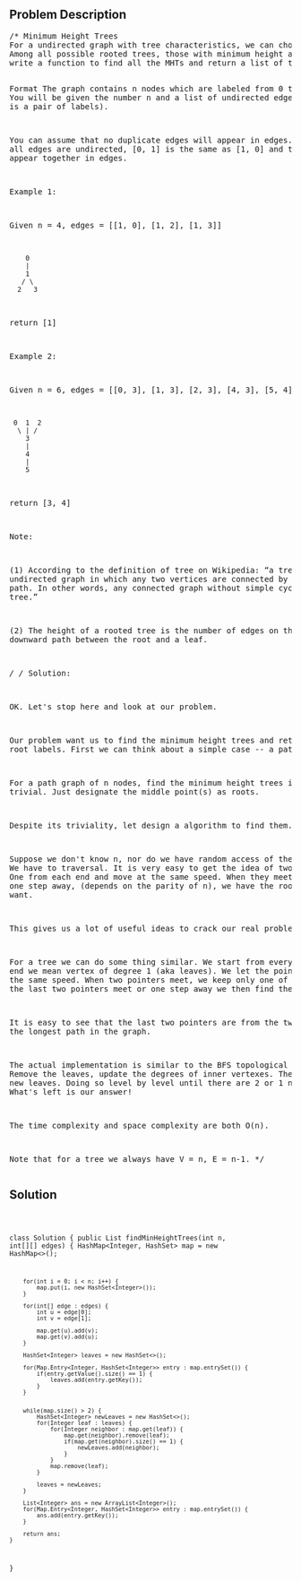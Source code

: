 <!--
<style>
  body { font-family: Arial, sans-serif; }
  .container { max-width: 100%; margin: auto; padding: 10px; }
  .comment-block { background-color: #f9f9f9; padding: 10px; border-left: 5px solid #ccc; max-width: 400px; margin: 20px auto; overflow-wrap: break-word; white-space: pre-wrap; }
  .code-block { background-color: #f4f4f4; padding: 10px; border: 1px solid #ddd; }
</style>
-->

<div class='container'>
<h2>Problem Description</h2>
<div class='comment-block'>
<pre>
/* Minimum Height Trees
For a undirected graph with tree characteristics, we can choose any node as the root. The result graph is then a rooted tree. 
Among all possible rooted trees, those with minimum height are called minimum height trees (MHTs). Given such a graph,
write a function to find all the MHTs and return a list of their root labels.

Format
The graph contains n nodes which are labeled from 0 to n - 1. 
You will be given the number n and a list of undirected edges (each edge is a pair of labels).

You can assume that no duplicate edges will appear in edges. 
Since all edges are undirected, [0, 1] is the same as [1, 0] and thus will not appear together in edges.

Example 1:

Given n = 4, edges = [[1, 0], [1, 2], [1, 3]]

        0
        |
        1
       / \
      2   3
return [1]

Example 2:

Given n = 6, edges = [[0, 3], [1, 3], [2, 3], [4, 3], [5, 4]]

     0  1  2
      \ | /
        3
        |
        4
        |
        5
return [3, 4]

Note:

(1) According to the definition of tree on Wikipedia:
“a tree is an undirected graph in which any two vertices are connected by exactly one path. In other words, 
any connected graph without simple cycles is a tree.”

(2) The height of a rooted tree is the number of edges on the longest downward path between the root and a leaf.

*/
/* Solution: 

OK. Let's stop here and look at our problem.

Our problem want us to find the minimum height trees and return their root labels. 
First we can think about a simple case -- a path graph.

For a path graph of n nodes, find the minimum height trees is trivial. Just designate the middle point(s) as roots.

Despite its triviality, let design a algorithm to find them.

Suppose we don't know n, nor do we have random access of the nodes. We have to traversal. 
It is very easy to get the idea of two pointers. One from each end and move at the same speed. 
When they meet or they are one step away, 
(depends on the parity of n), we have the roots we want.

This gives us a lot of useful ideas to crack our real problem.

For a tree we can do some thing similar. We start from every end, by end we mean vertex of degree 1 (aka leaves). 
We let the pointers move the same speed. When two pointers meet, 
we keep only one of them, until the last two pointers meet or one step away we then find the roots.

It is easy to see that the last two pointers are from the two ends of the longest path in the graph.

The actual implementation is similar to the BFS topological sort. 
Remove the leaves, update the degrees of inner vertexes. Then remove the new leaves. 
Doing so level by level until there are 2 or 1 nodes left. What's left is our answer!

The time complexity and space complexity are both O(n).

Note that for a tree we always have V = n, E = n-1.
*/
</pre>
</div>

<h2>Solution</h2>
<div class='code-block'>
<pre><code class='language-java'>



class Solution {
    public List<Integer> findMinHeightTrees(int n, int[][] edges) {
        HashMap<Integer, HashSet<Integer>> map = new HashMap<>();
        
        for(int i = 0; i < n; i++) {
            map.put(i, new HashSet<Integer>());
        }
        
        for(int[] edge : edges) {
            int u = edge[0];
            int v = edge[1];
            
            map.get(u).add(v);
            map.get(v).add(u);
        }
        
        HashSet<Integer> leaves = new HashSet<>();
        
        for(Map.Entry<Integer, HashSet<Integer>> entry : map.entrySet()) {
            if(entry.getValue().size() == 1) {
                leaves.add(entry.getKey());
            }
        }
        
        
        while(map.size() > 2) {
            HashSet<Integer> newLeaves = new HashSet<>();
            for(Integer leaf : leaves) {
                for(Integer neighbor : map.get(leaf)) {
                    map.get(neighbor).remove(leaf);
                    if(map.get(neighbor).size() == 1) {
                        newLeaves.add(neighbor);
                    }
                }
                map.remove(leaf);
            }
            
            leaves = newLeaves;
        }
        
        List<Integer> ans = new ArrayList<Integer>();
        for(Map.Entry<Integer, HashSet<Integer>> entry : map.entrySet()) {
            ans.add(entry.getKey());
        }
        
        return ans;
    }
}



</code></pre>
</div>
</div>

